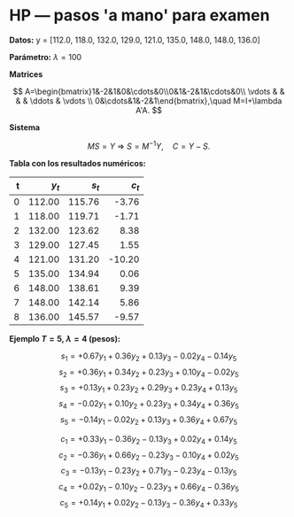 # HP — pasos 'a mano' para examen

**Datos:** y = [112.0, 118.0, 132.0, 129.0, 121.0, 135.0, 148.0, 148.0, 136.0]

**Parámetro:** $\lambda=100$


**Matrices**

$$ A=\begin{bmatrix}1&-2&1&0&\cdots&0\\0&1&-2&1&\cdots&0\\ \vdots & & & & \ddots & \vdots \\ 0&\cdots&1&-2&1\end{bmatrix},\quad M=I+\lambda A'A. $$

**Sistema**

$$ MS=Y\ \Rightarrow\ S=M^{-1}Y,\quad C=Y-S. $$


**Tabla con los resultados numéricos:**

| t | $y_t$ | $s_t$ | $c_t$ |
|---:|---:|---:|---:|
| 0 | 112.00 | 115.76 | -3.76 |
| 1 | 118.00 | 119.71 | -1.71 |
| 2 | 132.00 | 123.62 | 8.38 |
| 3 | 129.00 | 127.45 | 1.55 |
| 4 | 121.00 | 131.20 | -10.20 |
| 5 | 135.00 | 134.94 | 0.06 |
| 6 | 148.00 | 138.61 | 9.39 |
| 7 | 148.00 | 142.14 | 5.86 |
| 8 | 136.00 | 145.57 | -9.57 |


**Ejemplo $T=5,\ \lambda=4$ (pesos):**

$$ s_1 =  + 0.67y_1  + 0.36y_2  + 0.13y_3 - 0.02y_4 - 0.14y_5 $$
$$ s_2 =  + 0.36y_1  + 0.34y_2  + 0.23y_3  + 0.10y_4 - 0.02y_5 $$
$$ s_3 =  + 0.13y_1  + 0.23y_2  + 0.29y_3  + 0.23y_4  + 0.13y_5 $$
$$ s_4 =  - 0.02y_1  + 0.10y_2  + 0.23y_3  + 0.34y_4  + 0.36y_5 $$
$$ s_5 =  - 0.14y_1 - 0.02y_2  + 0.13y_3  + 0.36y_4  + 0.67y_5 $$


$$ c_1 =  + 0.33y_1 - 0.36y_2 - 0.13y_3  + 0.02y_4  + 0.14y_5 $$
$$ c_2 =  - 0.36y_1  + 0.66y_2 - 0.23y_3 - 0.10y_4  + 0.02y_5 $$
$$ c_3 =  - 0.13y_1 - 0.23y_2  + 0.71y_3 - 0.23y_4 - 0.13y_5 $$
$$ c_4 =  + 0.02y_1 - 0.10y_2 - 0.23y_3  + 0.66y_4 - 0.36y_5 $$
$$ c_5 =  + 0.14y_1  + 0.02y_2 - 0.13y_3 - 0.36y_4  + 0.33y_5 $$